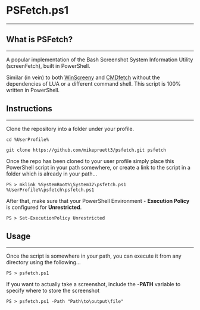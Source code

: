 # PSFetch.ps1
***

## What is PSFetch?
***
A popular implementation of the Bash Screenshot System Information Utility (screenFetch), built in PowerShell.

Similar (in vein) to both [WinScreeny](https://github.com/Nijikokun/WinScreeny) and [CMDfetch](https://github.com/hal-ullr/cmdfetch)
without the dependencies of LUA or a different command shell. This script is 100% written in PowerShell.

## Instructions
***
Clone the repository into a folder under your profile.

    cd %UserProfile%

    git clone https://github.com/mikepruett3/psfetch.git psfetch

Once the repo has been cloned to your user profile simply place this PowerShell script in your path somewhere, or create a link to the script in a folder
which is already in your path...

    PS > mklink %SystemRoot%\System32\psfetch.ps1 %UserProfile%\psfetch\psfetch.ps1

After that, make sure that your PowerShell Environment - **Execution Policy** is configured for **Unrestricted**.

    PS > Set-ExecutionPolicy Unrestricted

## Usage
***

Once the script is somewhere in your path, you can execute it from any directory using the following...

    PS > psfetch.ps1

If you want to actually take a screenshot, include the **-PATH** variable to specify where to store the screenshot

    PS > psfetch.ps1 -Path "Path\to\output\file"

